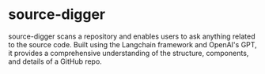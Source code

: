 # source-digger
source-digger scans a repository and enables users to ask anything related to the source code. Built using the Langchain framework and OpenAI's GPT, it provides a comprehensive understanding of the structure, components, and details of a GitHub repo.
